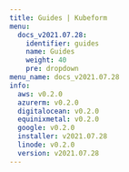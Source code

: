 ```yaml
---
title: Guides | Kubeform
menu:
  docs_v2021.07.28:
    identifier: guides
    name: Guides
    weight: 40
    pre: dropdown
menu_name: docs_v2021.07.28
info:
  aws: v0.2.0
  azurerm: v0.2.0
  digitalocean: v0.2.0
  equinixmetal: v0.2.0
  google: v0.2.0
  installer: v2021.07.28
  linode: v0.2.0
  version: v2021.07.28
---
```


